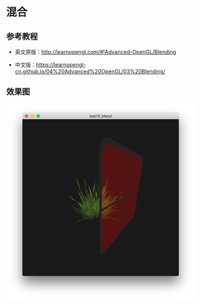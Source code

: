 # 混合

## 参考教程

- 英文原版：http://learnopengl.com/#!Advanced-OpenGL/Blending

- 中文版：https://learnopengl-cn.github.io/04%20Advanced%20OpenGL/03%20Blending/

## 效果图

![](../../../../README/test14_blend.png)

